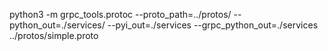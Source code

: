 python3 -m grpc_tools.protoc --proto_path=../protos/ --python_out=./services/ --pyi_out=./services --grpc_python_out=./services ../protos/simple.proto